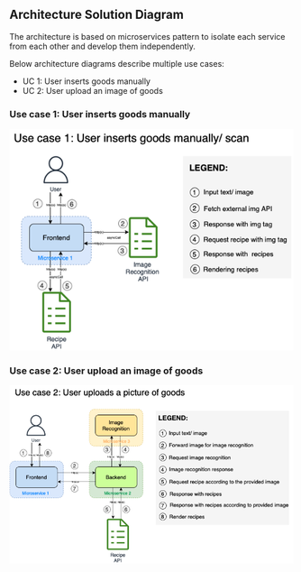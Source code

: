 ## Architecture Solution Diagram
The architecture is based on microservices pattern to isolate each service from each other and develop them independently.

Below architecture diagrams describe multiple use cases:
- UC 1: User inserts goods manually
- UC 2: User upload an image of goods

### Use case 1: User inserts goods manually
![solution-architecture-uc-1](doc/architecture/bell-solution-architecture-UC-1.png)

### Use case 2: User upload an image of goods
![solution-architecture-uc-2](doc/architecture/bell-solution-architecture-UC-2.png)
